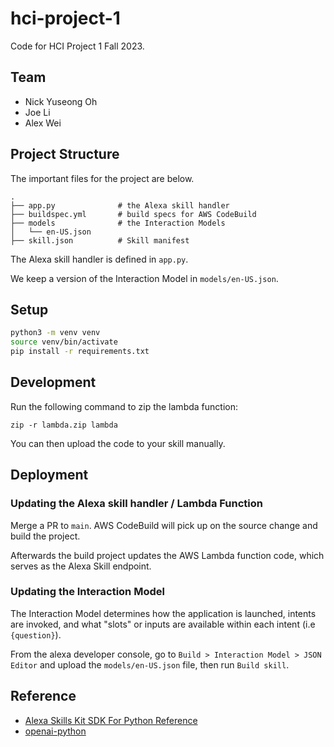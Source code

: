 # hci-project-1

Code for HCI Project 1 Fall 2023.

## Team
* Nick Yuseong Oh
* Joe Li
* Alex Wei

## Project Structure
The important files for the project are below.
```
.
├── app.py              # the Alexa skill handler
├── buildspec.yml       # build specs for AWS CodeBuild
├── models              # the Interaction Models
│   └── en-US.json
├── skill.json          # Skill manifest
```

The Alexa skill handler is defined in `app.py`.

We keep a version of the Interaction Model in `models/en-US.json`.


## Setup
```bash
python3 -m venv venv
source venv/bin/activate
pip install -r requirements.txt
```

## Development
Run the following command to zip the lambda function:
```
zip -r lambda.zip lambda
```
You can then upload the code to your skill manually.


## Deployment
### Updating the Alexa skill handler / Lambda Function
Merge a PR to `main`. AWS CodeBuild will pick up on the source change and build the project.

Afterwards the build project updates the AWS Lambda function code, which serves as the Alexa Skill endpoint.

### Updating the Interaction Model
The Interaction Model determines how the application is launched, intents are invoked, and what "slots" or inputs are available within each intent (i.e `{question}`).

From the alexa developer console, go to `Build > Interaction Model > JSON Editor` and upload the `models/en-US.json` file, then run `Build skill`.

## Reference
* [Alexa Skills Kit SDK For Python Reference](https://alexa-skills-kit-python-sdk.readthedocs.io/en/latest/api/)
* [openai-python](https://github.com/openai/openai-python)
